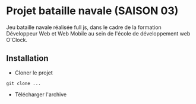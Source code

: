 # Projet bataille navale (SAISON 03)
Jeu bataille navale réalisée full js, dans le cadre de la formation Développeur Web et Web Mobile au sein de l'école de développement web O'Clock.

## Installation
- Cloner le projet

```git clone ...```
- Télécharger l'archive

